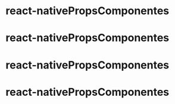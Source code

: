 # react-nativePropsComponentes
# react-nativePropsComponentes
# react-nativePropsComponentes
# react-nativePropsComponentes
